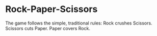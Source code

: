 # Rock-Paper-Scissors
The game follows the simple, traditional rules:  Rock crushes Scissors.  Scissors cuts Paper.  Paper covers Rock.

